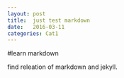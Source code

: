 ```yaml
---
layout: post
title:  just test markdown
date:   2016-03-11
categories: Cat1
---
```


#learn markdown

find releation of markdown and jekyll.
